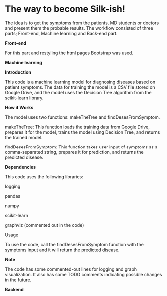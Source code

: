 # The way to become Silk-ish!


The idea is to get the symptoms from the patients, MD students or doctors and present them the probable results. The workflow consisted of three parts; Front-end, Machine learning and Back-end part.



**Front-end**


For this part and restyling the html pages Bootstrap was used.




**Machine learning**

**Introduction**

This code is a machine learning model for diagnosing diseases based on patient symptoms. The data for training the model is a CSV file stored on Google Drive, and the model uses the Decision Tree algorithm from the scikit-learn library.

**How it Works**

The model uses two functions: makeTheTree and findDesesFromSymptom.

makeTheTree: This function loads the training data from Google Drive, prepares it for the model, trains the model using Decision Tree, and returns the trained model.

findDesesFromSymptom: This function takes user input of symptoms as a comma-separated string, prepares it for prediction, and returns the predicted disease.

**Dependencies**

This code uses the following libraries:

logging

pandas

numpy

scikit-learn

graphviz (commented out in the code)

Usage

To use the code, call the findDesesFromSymptom function with the symptoms input and it will return the predicted disease.

**Note**

The code has some commented-out lines for logging and graph visualization. It also has some TODO comments indicating possible changes in the future.


**Backend**

